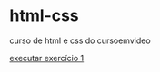 # html-css
 curso de html e css do cursoemvideo

  <a href="https://andersonliraa.github.io/html-css/exercicios/ex001/index.html"> executar exercício 1</a>